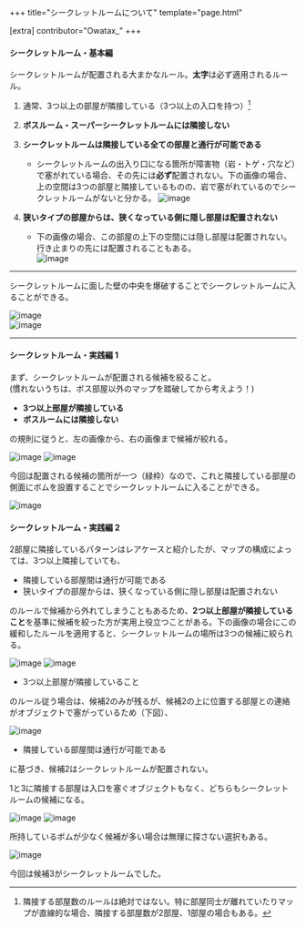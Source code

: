 +++
title="シークレットルームについて"
template="page.html"

[extra]
contributor="Owatax_"
+++

#### シークレットルーム・基本編

シークレットルームが配置される大まかなルール。**太字**は必ず適用されるルール。

1. 通常、3つ以上の部屋が隣接している（3つ以上の入口を持つ）[^1]

2. **ボスルーム・スーパーシークレットルームには隣接しない**
3. **シークレットルームは隣接している全ての部屋と通行が可能である**
   - シークレットルームの出入り口になる箇所が障害物（岩・トゲ・穴など）で塞がれている場合、その先には**必ず**配置されない。下の画像の場合、上の空間は3つの部屋と隣接しているものの、岩で塞がれているのでシークレットルームがないと分かる。
 ![image](./image/1.jpg) 
1. **狭いタイプの部屋からは、狭くなっている側に隠し部屋は配置されない**
   - 下の画像の場合、この部屋の上下の空間には隠し部屋は配置されない。行き止まりの先には配置されることもある。  
 ![image](./image/2.jpg) 


---

シークレットルームに面した壁の中央を爆破することでシークレットルームに入ることができる。 

 ![image](./image/3.jpg)   
 ![image](./image/4.jpg) 

---

#### シークレットルーム・実践編 1

まず、シークレットルームが配置される候補を絞ること。  
(慣れないうちは、ボス部屋以外のマップを踏破してから考えよう！)

- **3つ以上部屋が隣接している**
- **ボスルームには隣接しない**

の規則に従うと、左の画像から、右の画像まで候補が絞れる。

![image](./image/5.jpg)  ![image](./image/6.jpg)

今回は配置される候補の箇所が一つ（緑枠）なので、これと隣接している部屋の側面にボムを設置することでシークレットルームに入ることができる。

![image](./image/7.jpg)

#### シークレットルーム・実践編 2

2部屋に隣接しているパターンはレアケースと紹介したが、マップの構成によっては、3つ以上隣接していても、

- 隣接している部屋間は通行が可能である
- 狭いタイプの部屋からは、狭くなっている側に隠し部屋は配置されない

のルールで候補から外れてしまうこともあるため、**2つ以上部屋が隣接していること**を基準に候補を絞った方が実用上役立つことがある。下の画像の場合にこの緩和したルールを適用すると、シークレットルームの場所は3つの候補に絞られる。

![image](./image/8.jpg) ![image](./image/9.jpg)

- 3つ以上部屋が隣接していること

のルール従う場合は、候補2のみが残るが、候補2の上に位置する部屋との連絡がオブジェクトで塞がっているため（下図）、

![image](./image/10.jpg)

- 隣接している部屋間は通行が可能である

に基づき、候補2はシークレットルームが配置されない。

1と3に隣接する部屋は入口を塞ぐオブジェクトもなく、どちらもシークレットルームの候補になる。

![image](./image/11.jpg) ![image](./image/12.jpg)

所持しているボムが少なく候補が多い場合は無理に探さない選択もある。

![image](./image/13.jpg "3番がシークレットルーム")

今回は候補3がシークレットルームでした。

[^1]: 隣接する部屋数のルールは絶対ではない。特に部屋同士が離れていたりマップが直線的な場合、隣接する部屋数が2部屋、1部屋の場合もある。